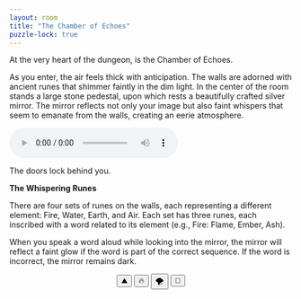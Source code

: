 ```yaml
---
layout: room
title: "The Chamber of Echoes"
puzzle-lock: true
---
```


At the very heart of the dungeon, is the Chamber of Echoes.

As you enter, the air feels thick with anticipation. The walls are adorned with ancient runes that shimmer faintly in the dim light. In the center of the room stands a large stone pedestal, upon which rests a beautifully crafted silver mirror. The mirror reflects not only your image but also faint whispers that seem to emanate from the walls, creating an eerie atmosphere.

<!-- The Whispers: The whispers can be heard if players listen closely. They are soft and can be difficult to decipher, but they hint at the correct sequence. For example, you might hear, "Flame... Water... Earth..." -->
<audio controls>
  <source src="horse.ogg" type="audio/ogg">
  <source src="horse.mp3" type="audio/mpeg">
Your browser does not support the audio element.
</audio>

The doors lock behind you.

<p class="puzzle" data-puzzle-name="The Whispering Runes">
<b>The Whispering Runes</b>

There are four sets of runes on the walls, each representing a different element: Fire, Water, Earth, and Air. Each set has three runes, each inscribed with a word related to its element (e.g., Fire: Flame, Ember, Ash).

When you speak a word aloud while looking into the mirror, the mirror will reflect a faint glow if the word is part of the correct sequence. If the word is incorrect, the mirror remains dark.

<div style="text-align:center">
    <button>⛰️</button>
    <button>🔥</button>
    <button>🌪️</button>
    <button>🌊</button>
</div>
<!-- 
Solution:
To solve the puzzle, players must:
Listen carefully to the whispers and identify the correct sequence of words.
Stand before the mirror and say the words in the order they believe is correct.
If they say the correct sequence, the mirror will shine brightly, and the door will unlock, allowing them to proceed. If they are incorrect, they will hear a low rumble, and the whispers will become more chaotic, indicating they need to try again.
Hints: -->

<!-- Players can find a scroll in the room that provides a cryptic clue about the elements, such as "The flame dances in the rain, the earth holds the ashes, and the wind carries the whispers."
If players struggle, they can spend time observing the runes, which may provide additional context or hints about the relationships between the elements.
Conclusion:
Once the correct sequence is spoken, the door creaks open, revealing the next part of the dungeon, while the mirror's surface ripples and reveals a hidden message or treasure within its depths. -->

</p>
